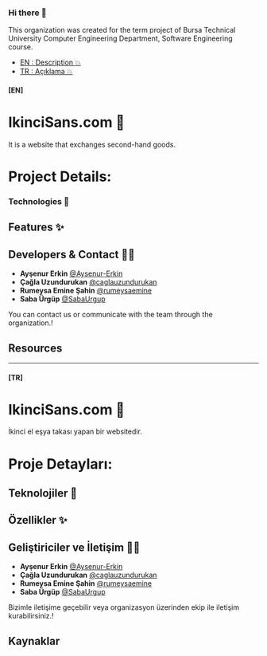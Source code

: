 ### Hi there 👋
This organization was created for the term project of Bursa Technical University Computer Engineering Department, Software Engineering course.

- [EN : Description :boom:](#en)  
- [TR : Açıklama :boom:](#tr)

 #### [EN]
# IkinciSans.com 🌈
It is a website that exchanges second-hand goods.

# Project Details: 

### Technologies 🧩

## Features ✨ 

## Developers & Contact  👩‍💻

- **Ayşenur Erkin** [@Aysenur-Erkin](https://github.com/Aysenur-Erkin)
- **Çağla Uzundurukan** [@caglauzundurukan](https://github.com/caglauzundurukan)
- **Rumeysa Emine Şahin** [@rumeysaemine](https://github.com/rumeysaemine)
- **Saba Ürgüp** [@SabaUrgup](https://github.com/SabaUrgup) 

You can contact us or communicate with the team through the organization.!

## Resources


****

 #### [TR]
# IkinciSans.com 🌈
İkinci el eşya takası yapan bir websitedir.

# Proje Detayları:  

## Teknolojiler 🧩

## Özellikler ✨

## Geliştiriciler ve İletişim  👩‍💻

- **Ayşenur Erkin** [@Aysenur-Erkin](https://github.com/Aysenur-Erkin)
- **Çağla Uzundurukan** [@caglauzundurukan](https://github.com/caglauzundurukan)
- **Rumeysa Emine Şahin** [@rumeysaemine](https://github.com/rumeysaemine)
- **Saba Ürgüp** [@SabaUrgup](https://github.com/SabaUrgup) 

Bizimle iletişime geçebilir veya organizasyon üzerinden ekip ile iletişim kurabilirsiniz.!

## Kaynaklar
